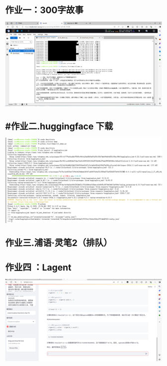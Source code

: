 # 作业一：300字故事

![image-20240401013853145](../Image/image-20240401013853145.png)

# #作业二.huggingface 下载

![image-20240401224334490](../Image/image-20240401224334490.png)

# 作业三.浦语·灵笔2（排队）

# 作业四 ：Lagent

![image-20240401024157744](../Image/image-20240401024157744.png)